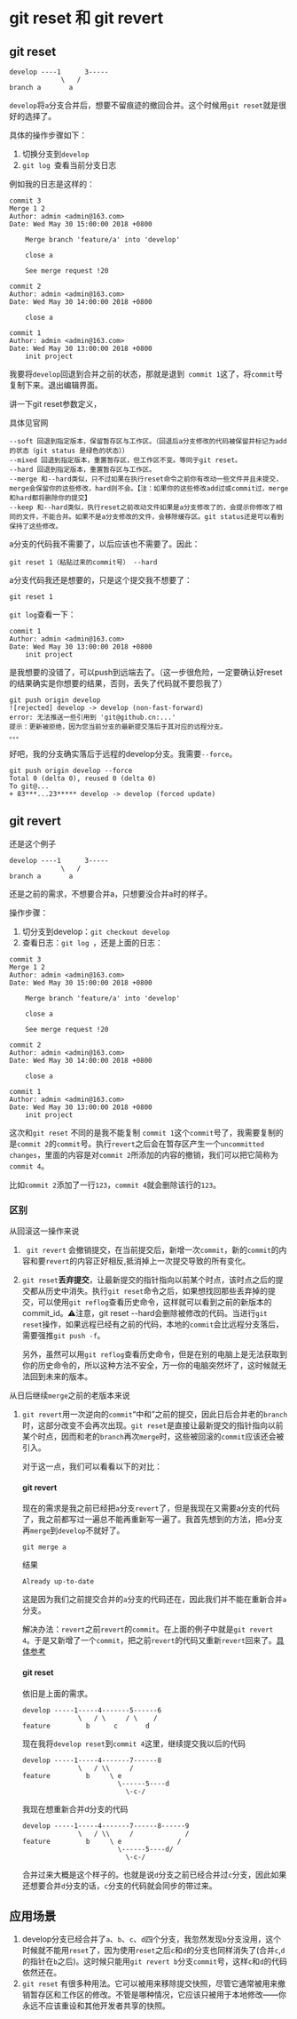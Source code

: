 # git reset 和 git revert

## git reset

```
develop ----1      3-----
             \   /
branch a       a
```

`develop`将`a`分支合并后，想要不留痕迹的撤回合并。这个时候用`git reset`就是很好的选择了。

具体的操作步骤如下：

1. 切换分支到`develop`
2. `git log `查看当前分支日志

例如我的日志是这样的：

```
commit 3
Merge 1 2
Author: admin <admin@163.com>
Date: Wed May 30 15:00:00 2018 +0800

    Merge branch 'feature/a' into 'develop'

    close a

    See merge request !20

commit 2
Author: admin <admin@163.com>
Date: Wed May 30 14:00:00 2018 +0800

    close a

commit 1
Author: admin <admin@163.com>
Date: Wed May 30 13:00:00 2018 +0800
    init project
```

我要将`develop`回退到合并之前的状态，那就是退到` commit 1`这了，将`commit`号复制下来。退出编辑界面。

讲一下git reset参数定义，

具体见官网

```
--soft 回退到指定版本，保留暂存区与工作区。（回退后a分支修改的代码被保留并标记为add的状态（git status 是绿色的状态））
--mixed 回退到指定版本，重置暂存区，但工作区不变。等同于git reset。
--hard 回退到指定版本，重置暂存区与工作区。
--merge 和--hard类似，只不过如果在执行reset命令之前你有改动一些文件并且未提交，merge会保留你的这些修改，hard则不会。【注：如果你的这些修改add过或commit过，merge和hard都将删除你的提交】
--keep 和--hard类似，执行reset之前改动文件如果是a分支修改了的，会提示你修改了相同的文件，不能合并。如果不是a分支修改的文件，会移除缓存区。git status还是可以看到保持了这些修改。
```

a分支的代码我不需要了，以后应该也不需要了。因此：

```
git reset 1（粘贴过来的commit号） --hard
```

a分支代码我还是想要的，只是这个提交我不想要了：

```
git reset 1
```

`git log`查看一下：

```
commit 1
Author: admin <admin@163.com>
Date: Wed May 30 13:00:00 2018 +0800
    init project
```

是我想要的没错了，可以push到远端去了。（这一步很危险，一定要确认好reset的结果确实是你想要的结果，否则，丢失了代码就不要怨我了）

```
git push origin develop
![rejected] develop -> develop (non-fast-forward)
error: 无法推送一些引用到 'git@github.cn:...'
提示：更新被拒绝，因为您当前分支的最新提交落后于其对应的远程分支。
。。。
```

好吧，我的分支确实落后于远程的develop分支。我需要`--force`。

```
git push origin develop --force
Total 0 (delta 0), reused 0 (delta 0)
To git@...
+ 83***...23***** develop -> develop (forced update)
```

## git revert

还是这个例子

```
develop ----1      3-----
             \   /
branch a       a
```

还是之前的需求，不想要合并a，只想要没合并a时的样子。

操作步骤：

1. 切分支到develop：`git checkout develop`
2. 查看日志：`git log `，还是上面的日志：

```
commit 3
Merge 1 2
Author: admin <admin@163.com>
Date: Wed May 30 15:00:00 2018 +0800

    Merge branch 'feature/a' into 'develop'

    close a

    See merge request !20

commit 2
Author: admin <admin@163.com>
Date: Wed May 30 14:00:00 2018 +0800

    close a

commit 1
Author: admin <admin@163.com>
Date: Wed May 30 13:00:00 2018 +0800
    init project
```

这次和`git reset` 不同的是我不能复制 `commit 1`这个`commit`号了，我需要复制的是`commit 2`的`commit`号。执行`revert`之后会在暂存区产生一个`uncommitted changes`，里面的内容是对`commit 2`所添加的内容的撤销，我们可以把它简称为`commit 4`。

比如`commit 2`添加了一行`123`，`commit 4`就会删除该行的`123`。

### 区别

从回滚这一操作来说

1. ` git revert` 会撤销提交，在当前提交后，新增一次`commit`，新的`commit`的内容和要`revert`的内容正好相反,抵消掉上一次提交导致的所有变化。

2. `git reset`**丢弃提交**，让最新提交的指针指向以前某个时点，该时点之后的提交都从历史中消失。执行`git reset`命令之后，如果想找回那些丢弃掉的提交，可以使用`git reflog`查看历史命令，这样就可以看到之前的新版本的commit_id。⚠️注意，git reset --hard会删除被修改的代码。当进行`git reset`操作，如果远程已经有之前的代码，本地的`commit`会比远程分支落后，需要强推`git push -f`。

   另外，虽然可以用`git reflog`查看历史命令，但是在别的电脑上是无法获取到你的历史命令的，所以这种方法不安全，万一你的电脑突然坏了，这时候就无法回到未来的版本。

从日后继续`merge`之前的老版本来说

1. `git revert`用一次逆向的`commit`“中和”之前的提交，因此日后合并老的`branch`时，这部分改变不会再次出现。`git reset`是直接让最新提交的指针指向以前某个时点，因而和老的`branch`再次`merge`时，这些被回滚的`commit`应该还会被引入。

   对于这一点，我们可以看看以下的对比：

   #### git revert

   现在的需求是我之前已经把`a`分支`revert`了，但是我现在又需要a分支的代码了，我之前都写过一遍总不能再重新写一遍了。我首先想到的方法，把`a`分支再`merge`到`develop`不就好了。
   
   ```
   git merge a
   ```
   
   结果
   
   ```
   Already up-to-date
   ```
   
   这是因为我们之前提交合并的`a`分支的代码还在，因此我们并不能在重新合并`a`分支。
   
   解决办法：`revert`之前`revert`的`commit`。在上面的例子中就是`git revert 4`。于是又新增了一个`commit`，把之前`revert`的代码又重新`revert`回来了。[具体参考](https://link.juejin.cn/?target=https%3A%2F%2Fgithub.com%2Fgit%2Fgit%2Fblob%2Fmaster%2FDocumentation%2Fhowto%2Frevert-a-faulty-merge.txt)
   
   #### git reset
   
   依旧是上面的需求。
   
   ```
   develop -----1-----4-------5------6
                 \   / \     / \    /
   feature         b      c       d
   ```
   
   现在我将`develop reset`到`commit 4`这里，继续提交我以后的代码
   
   ```
   develop -----1-----4-------7------8
                 \   / \\     /
   feature         b     \ e
                           \------5----d
                             \-c-/
   ```
   
   我现在想重新合并d分支的代码
   
   ```
   develop -----1-----4-------7------8------9
                 \   / \\     /             /
   feature         b     \ e              /
                           \------5----d/
                             \-c-/
   ```
   
   合并过来大概是这个样子的。也就是说`d`分支之前已经合并过`c`分支，因此如果还想要合并`d`分支的话，`c`分支的代码就会同步的带过来。

## 应用场景

1. develop分支已经合并了`a`、`b`、`c`、`d`四个分支，我忽然发现`b`分支没用，这个时候就不能用`reset`了，因为使用`reset`之后`c`和`d`的分支也同样消失了(合并`c`,`d`的指针在`b`之后)。这时候只能用`git revert b`分支`commit`号，这样`c`和`d`的代码依然还在。
2. `git reset` 有很多种用法。它可以被用来移除提交快照，尽管它通常被用来撤销暂存区和工作区的修改。不管是哪种情况，它应该只被用于本地修改——你永远不应该重设和其他开发者共享的快照。